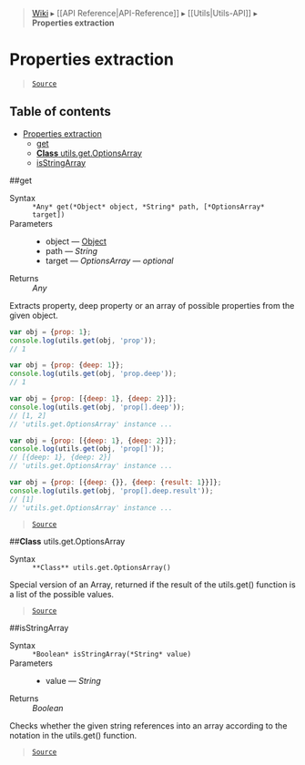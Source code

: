 > [Wiki](Home) ▸ [[API Reference|API-Reference]] ▸ [[Utils|Utils-API]] ▸ **Properties extraction**

# Properties extraction

> [`Source`](/Neft-io/neft/blob/8a7d1218650a3ad43d88cdbda24dae5a72a732ea/src/utils/namespace.litcoffee#properties-extraction)

## Table of contents
* [Properties extraction](#properties-extraction)
  * [get](#get)
  * [**Class** utils.get.OptionsArray](#class-utilsgetoptionsarray)
  * [isStringArray](#isstringarray)

##get
<dl><dt>Syntax</dt><dd><code>&#x2A;Any&#x2A; get(&#x2A;Object&#x2A; object, &#x2A;String&#x2A; path, [&#x2A;OptionsArray&#x2A; target])</code></dd><dt>Parameters</dt><dd><ul><li>object — <a href="/Neft-io/neft/wiki/Utils-API.md#isobject">Object</a></li><li>path — <i>String</i></li><li>target — <i>OptionsArray</i> — <i>optional</i></li></ul></dd><dt>Returns</dt><dd><i>Any</i></dd></dl>
Extracts property, deep property or an array of possible properties from the given object.

```javascript
var obj = {prop: 1};
console.log(utils.get(obj, 'prop'));
// 1

var obj = {prop: {deep: 1}};
console.log(utils.get(obj, 'prop.deep'));
// 1

var obj = {prop: [{deep: 1}, {deep: 2}]};
console.log(utils.get(obj, 'prop[].deep'));
// [1, 2]
// 'utils.get.OptionsArray' instance ...

var obj = {prop: [{deep: 1}, {deep: 2}]};
console.log(utils.get(obj, 'prop[]'));
// [{deep: 1}, {deep: 2}]
// 'utils.get.OptionsArray' instance ...

var obj = {prop: [{deep: {}}, {deep: {result: 1}}]};
console.log(utils.get(obj, 'prop[].deep.result'));
// [1]
// 'utils.get.OptionsArray' instance ...
```

> [`Source`](/Neft-io/neft/blob/8a7d1218650a3ad43d88cdbda24dae5a72a732ea/src/utils/namespace.litcoffee#get)

##**Class** utils.get.OptionsArray
<dl><dt>Syntax</dt><dd><code>&#x2A;&#x2A;Class&#x2A;&#x2A; utils.get.OptionsArray()</code></dd></dl>
Special version of an Array, returned if the result of the utils.get()
function is a list of the possible values.

> [`Source`](/Neft-io/neft/blob/8a7d1218650a3ad43d88cdbda24dae5a72a732ea/src/utils/namespace.litcoffee#class-utilsgetoptionsarray)

##isStringArray
<dl><dt>Syntax</dt><dd><code>&#x2A;Boolean&#x2A; isStringArray(&#x2A;String&#x2A; value)</code></dd><dt>Parameters</dt><dd><ul><li>value — <i>String</i></li></ul></dd><dt>Returns</dt><dd><i>Boolean</i></dd></dl>
Checks whether the given string references into an array according
to the notation in the utils.get() function.

> [`Source`](/Neft-io/neft/blob/8a7d1218650a3ad43d88cdbda24dae5a72a732ea/src/utils/namespace.litcoffee#isstringarray)

